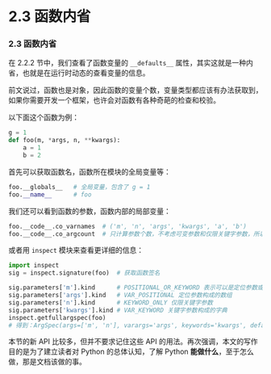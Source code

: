 # 2.3 函数内省

### 2.3 函数内省

在 2.2.2 节中，我们查看了函数变量的 `__defaults__` 属性，其实这就是一种内省，也就是在运行时动态的查看变量的信息。

前文说过，函数也是对象，因此函数的变量个数，变量类型都应该有办法获取到，如果你需要开发一个框架，也许会对函数有各种奇葩的检查和校验。

以下面这个函数为例：

```python
g = 1
def foo(m, *args, n, **kwargs):
	a = 1
	b = 2
```

首先可以获取函数名，函数所在模块的全局变量等：

```python
foo.__globals__   # 全局变量，包含了 g = 1
foo.__name__      # foo
```

我们还可以看到函数的参数，函数内部的局部变量：

```python
foo.__code__.co_varnames  # ('m', 'n', 'args', 'kwargs', 'a', 'b')
foo.__code__.co_argcount  # 只计算参数个数，不考虑可变参数和仅限关键字参数，所以得到 1
```

或者用 `inspect` 模块来查看更详细的信息：

```python
import inspect
sig = inspect.signature(foo)  # 获取函数签名

sig.parameters['m'].kind      # POSITIONAL_OR_KEYWORD 表示可以是定位参数或关键字参数
sig.parameters['args'].kind   # VAR_POSITIONAL 定位参数构成的数组
sig.parameters['n'].kind      # KEYWORD_ONLY 仅限关键字参数
sig.parameters['kwargs'].kind # VAR_KEYWORD 关键字参数构成的字典
inspect.getfullargspec(foo)       
# 得到：ArgSpec(args=['m', 'n'], varargs='args', keywords='kwargs', defaults=None)
```

本节的新 API 比较多，但并不要求记住这些 API 的用法。再次强调，本文的写作目的是为了建立读者对 Python 的总体认知，了解 Python **能做什么**，至于怎么做，那是文档该做的事。